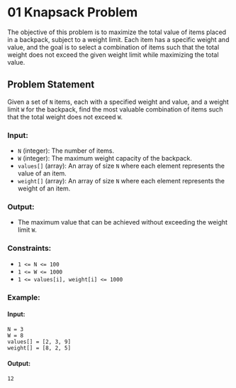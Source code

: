 # 01 Knapsack Problem

The objective of this problem is to maximize the total value of items placed in a backpack, subject to a weight limit. Each item has a specific weight and value, and the goal is to select a combination of items such that the total weight does not exceed the given weight limit while maximizing the total value.

## Problem Statement

Given a set of `N` items, each with a specified weight and value, and a weight limit `W` for the backpack, find the most valuable combination of items such that the total weight does not exceed `W`.

### Input:
- `N` (integer): The number of items.
- `W` (integer): The maximum weight capacity of the backpack.
- `values[]` (array): An array of size `N` where each element represents the value of an item.
- `weight[]` (array): An array of size `N` where each element represents the weight of an item.

### Output:
- The maximum value that can be achieved without exceeding the weight limit `W`.

### Constraints:
- `1 <= N <= 100`
- `1 <= W <= 1000`
- `1 <= values[i], weight[i] <= 1000`

### Example:

#### Input:
```plaintext
N = 3
W = 8
values[] = [2, 3, 9]
weight[] = [8, 2, 5]
```


#### Output:
```plaintext
12
```